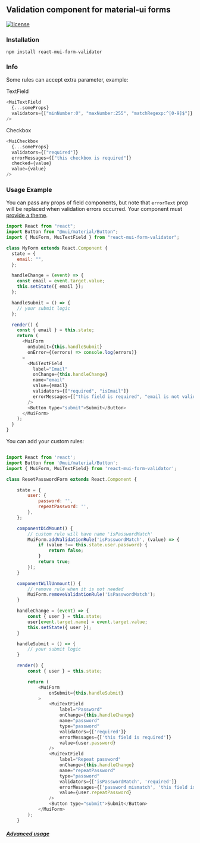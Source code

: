## Validation component for material-ui forms

[![license](https://img.shields.io/github/license/mashape/apistatus.svg)](https://opensource.org/licenses/MIT)

### Installation

```
npm install react-mui-form-validator

```

### Info

Some rules can accept extra parameter, example:

TextField
```javascript
<MuiTextField
  {...someProps}
  validators={["minNumber:0", "maxNumber:255", "matchRegexp:^[0-9]$"]}
/>
```

Checkbox
```javascript
<MuiCheckbox
  {...someProps}
  validators={["required"]}
  errorMessages={["this checkbox is required"]}
  checked={value}
  value={value}
/>
```

### Usage Example

You can pass any props of field components, but note that `errorText` prop will be replaced when validation errors occurred.
Your component must [provide a theme](http://www.material-ui.com/#/get-started/usage).

```javascript
import React from "react";
import Button from "@mui/material/Button";
import { MuiForm, MuiTextField } from "react-mui-form-validator";

class MyForm extends React.Component {
  state = {
    email: "",
  };

  handleChange = (event) => {
    const email = event.target.value;
    this.setState({ email });
  };

  handleSubmit = () => {
    // your submit logic
  };

  render() {
    const { email } = this.state;
    return (
      <MuiForm
        onSubmit={this.handleSubmit}
        onError={(errors) => console.log(errors)}
      >
        <MuiTextField
          label="Email"
          onChange={this.handleChange}
          name="email"
          value={email}
          validators={["required", "isEmail"]}
          errorMessages={["this field is required", "email is not valid"]}
        />
        <Button type="submit">Submit</Button>
      </MuiForm>
    );
  }
}
```

You can add your custom rules:

```javascript

import React from 'react';
import Button from '@mui/material/Button';
import { MuiForm, MuiTextField} from 'react-mui-form-validator';

class ResetPasswordForm extends React.Component {

    state = {
        user: {
            password: '',
            repeatPassword: '',
        },
    };

    componentDidMount() {
        // custom rule will have name 'isPasswordMatch'
        MuiForm.addValidationRule('isPasswordMatch', (value) => {
            if (value !== this.state.user.password) {
                return false;
            }
            return true;
        });
    }

    componentWillUnmount() {
        // remove rule when it is not needed
        MuiForm.removeValidationRule('isPasswordMatch');
    }

    handleChange = (event) => {
        const { user } = this.state;
        user[event.target.name] = event.target.value;
        this.setState({ user });
    }

    handleSubmit = () => {
        // your submit logic
    }

    render() {
        const { user } = this.state;

        return (
            <MuiForm
                onSubmit={this.handleSubmit}
            >
                <MuiTextField
                    label="Password"
                    onChange={this.handleChange}
                    name="password"
                    type="password"
                    validators={['required']}
                    errorMessages={['this field is required']}
                    value={user.password}
                />
                <MuiTextField
                    label="Repeat password"
                    onChange={this.handleChange}
                    name="repeatPassword"
                    type="password"
                    validators={['isPasswordMatch', 'required']}
                    errorMessages={['password mismatch', 'this field is required']}
                    value={user.repeatPassword}
                />
                <Button type="submit">Submit</Button>
            </MuiForm>
        );
    }

```

##### [Advanced usage](https://github.com/blencm/react-mui-form-validator/wiki)
